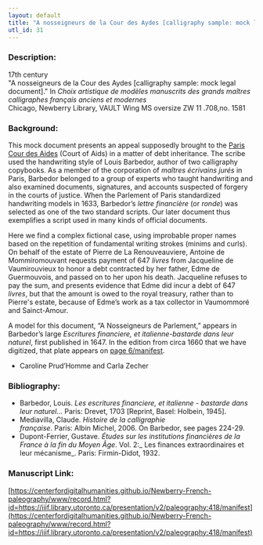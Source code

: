 ```yaml
---
layout: default
title: "A nosseigneurs de la Cour des Aydes [calligraphy sample: mock legal document]"
utl_id: 31
---
```


### Description:

17th century<br>
"A nosseigneurs de la Cour des Aydes [calligraphy sample: mock legal document]." In _Choix artistique de modèles manuscrits des grands maîtres calligraphes français anciens et modernes_<br>
Chicago, Newberry Library, VAULT Wing MS oversize ZW 11 .708,no. 1581

### Background:

This mock document presents an appeal supposedly brought to the [Paris Cour des Aides](https://paleography.library.utoronto.ca/content/french-institutions) (Court of Aids) in a matter of debt inheritance. The scribe used the handwriting style of Louis Barbedor, author of two calligraphy copybooks. As a member of the corporation of _maîtres écrivains jurés_ in Paris, Barbedor belonged to a group of experts who taught handwriting and also examined documents, signatures, and accounts suspected of forgery in the courts of justice. When the Parlement of Paris standardized handwriting models in 1633, Barbedor’s _lettre financière_ (or _ronde_) was selected as one of the two standard scripts. Our later document thus exemplifies a script used in many kinds of official documents.

Here we find a complex fictional case, using improbable proper names based on the repetition of fundamental writing strokes (minims and curls). On behalf of the estate of Pierre de La Renouveauviere, Antoine de Mommiromouvant requests payment of 647 _livres_ from Jacqueline de Vaumirouvieux to honor a debt contracted by her father, Edme de Guermouvois, and passed on to her upon his death. Jacqueline refuses to pay the sum, and presents evidence that Edme did incur a debt of 647 _livres_, but that the amount is owed to the royal treasury, rather than to Pierre's estate, because of Edme’s work as a tax collector in Vaumommoré and Sainct-Amour.

A model for this document, “A Nosseigneurs de Parlement,” appears in Barbedor’s large _Escritures financiere, et italienne-bastarde dans leur naturel_, first published in 1647. In the edition from circa 1660 that we have digitized, that plate appears on [page 6/manifest](https://centerfordigitalhumanities.github.io/Newberry-French-paleography/www/record.html?id=https://iiif.library.utoronto.ca/presentation/v2/paleography:527/manifest#page/16/mode/1up).

- Caroline Prud’Homme and Carla Zecher

### Bibliography:

- Barbedor, Louis. _Les escritures financiere, et italienne - bastarde dans leur naturel..._ Paris: Drevet, 1703 [Reprint, Basel: Holbein, 1945]. 
- Mediavilla, Claude. _Histoire de la calligraphie française_. Paris: Albin Michel, 2006. On Barbedor, see pages 224-29.
- Dupont-Ferrier, Gustave. _Études sur les institutions financières de la France à la fin du Moyen Âge_. Vol. 2:_ Les finances extraordinaires et leur mécanisme_. Paris: Firmin-Didot, 1932.

### Manuscript Link:

[https://centerfordigitalhumanities.github.io/Newberry-French-paleography/www/record.html?id=https://iiif.library.utoronto.ca/presentation/v2/paleography:418/manifest](https://centerfordigitalhumanities.github.io/Newberry-French-paleography/www/record.html?id=https://iiif.library.utoronto.ca/presentation/v2/paleography:418/manifest)
